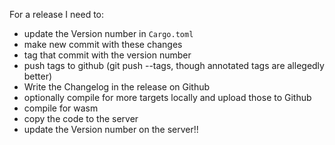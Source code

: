 For a release I need to:

- update the Version number in `Cargo.toml`
- make new commit with these changes
- tag that commit with the version number
- push tags to github (git push --tags, though annotated tags are allegedly better)
- Write the Changelog in the release on Github
- optionally compile for more targets locally and upload those to Github
- compile for wasm
- copy the code to the server
- update the Version number on the server!!
